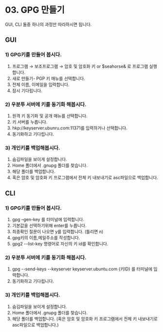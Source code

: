 # 03. GPG 만들기
GUI, CLI 둘중 하나의 과정만 따라하시면 됩니다.
## GUI
### 1) GPG키를 만들어 봅시다.
1) 프로그램 → 보조프로그램 → 암호 및 암호화 키 or $seahorse& 로 프로그램 실행합니다.
2) 새로 만들기- PGP 키 매뉴를 선택합니다.
3) 전체 이름, 이메일을 입력합니다.
4) 잠시 기다립니다.
### 2) 우분투 서버에 키를 동기화 해봅시다.
1) 원격 키 동기화 및 공개 매뉴를 선택합니다.
2) 키 서버를 누릅니다.
3) hkp://keyserver.ubunru.com:11371를 입력하거나 선택합니다.
4) 동기화하고 기다립니다.
### 3) 개인키를 백업해봅시다.
1) 숨김파일을 보이게 설정합니다.
2) Home 폴더에서 .gnupg 폴더를 찾습니다.
3) 해당 폴더를 백업합니다.
4) 혹은 암호 및 암호화 키 프로그램에서 전체 키 내보내기로 asc파일으로 백업합니다.

## CLI
### 1) GPG키를 만들어 봅시다.
1) gpg –gen-key 를 터미널에 입력합니다.
2) 기본값을 선택하기위해 enter를 누릅니다.
3) 최종확인 질문이 나오면 y를 입력합니다. (틀리면 n)
4) gpg키의 이름,메일주소를 작성합니다.
5) gpg2 --list-key 명령어로 자신의 키 id를 확인합니다.
### 2) 우분투 서버에 키를 동기화 해봅시다.
1) gpg --send-keys --keyserver keyserver.ubuntu.com {키ID} 를 터미널에 입력합니다.
4) 동기화하고 기다립니다.
### 3) 개인키를 백업해봅시다.
1) 숨김파일을 보이게 설정합니다.
2) Home 폴더에서 .gnupg 폴더를 찾습니다.
3) 해당 폴더를 백업합니다.
(혹은 암호 및 암호화 키 프로그램에서 전체 키 내보내기로 asc파일으로 백업합니다.)
